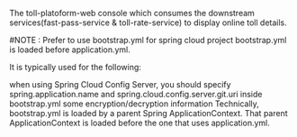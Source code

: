 The toll-platoform-web console which consumes the downstream services(fast-pass-service & toll-rate-service) to display online toll details.

#NOTE : Prefer to use bootstrap.yml for spring cloud project
bootstrap.yml is loaded before application.yml.

It is typically used for the following:

when using Spring Cloud Config Server, you should specify spring.application.name and spring.cloud.config.server.git.uri inside bootstrap.yml
some encryption/decryption information
Technically, bootstrap.yml is loaded by a parent Spring ApplicationContext. That parent ApplicationContext is loaded before the one that uses application.yml.